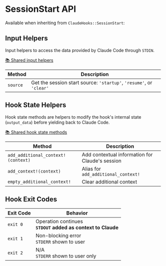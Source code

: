 # SessionStart API

Available when inheriting from `ClaudeHooks::SessionStart`:

## Input Helpers
Input helpers to access the data provided by Claude Code through `STDIN`.

[📚 Shared input helpers](COMMON.md#input-helpers)

| Method | Description |
|--------|-------------|
| `source` | Get the session start source: `'startup'`, `'resume'`, or `'clear'` |

## Hook State Helpers
Hook state methods are helpers to modify the hook's internal state (`output_data`) before yielding back to Claude Code.

[📚 Shared hook state methods](COMMON.md#hook-state-methods)

| Method | Description |
|--------|-------------|
| `add_additional_context!(context)` | Add contextual information for Claude's session |
| `add_context!(context)` | Alias for `add_additional_context!` |
| `empty_additional_context!` | Clear additional context |

## Hook Exit Codes

| Exit Code | Behavior |
|-----------|----------|
| `exit 0` | Operation continues<br/>**`STDOUT` added as context to Claude** |
| `exit 1` | Non-blocking error<br/>`STDERR` shown to user |
| `exit 2` | N/A<br/>`STDERR` shown to user only |